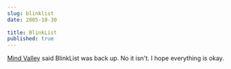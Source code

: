 ```yaml
---
slug: blinklist
date: 2005-10-30
 
title: BlinkList
published: true
---
```

<a href="http://www.kinlan.co.uk/2005/10/re-delicious-like.html#c113068793518444580">Mind Valley</a> said BlinkList was back up.  No it isn't.  I hope everything is okay.<div class="blogger-post-footer"><img class="posterous_download_image" src="https://blogger.googleusercontent.com/tracker/8109338-113070735483929261?l=www.kinlan.co.uk%2Findex.html" height="1" alt="" width="1" /></div>

